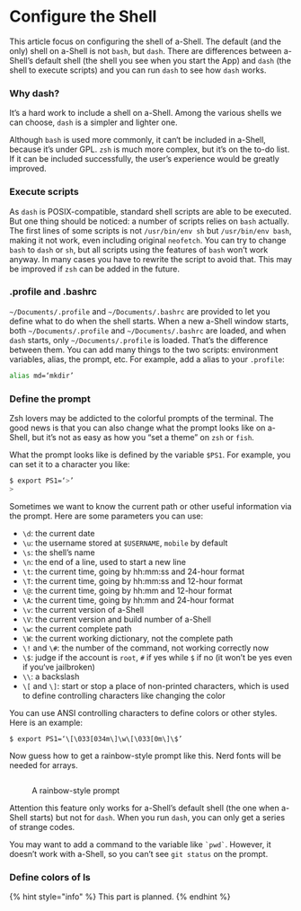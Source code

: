 # Configure the Shell

This article focus on configuring the shell of a-Shell. The default (and the only) shell on a-Shell is not `bash`, but `dash`. There are differences between a-Shell’s default shell (the shell you see when you start the App) and `dash` (the shell to execute scripts) and you can run `dash` to see how `dash` works.

### Why dash?

It’s a hard work to include a shell on a-Shell. Among the various shells we can choose, `dash` is a simpler and lighter one.

Although `bash` is used more commonly, it can‘t be included in a-Shell, because it’s under GPL. `zsh` is much more complex, but it’s on the to-do list. If it can be included successfully, the user’s experience would be greatly improved.

### Execute scripts

As `dash` is POSIX-compatible, standard shell scripts are able to be executed. But one thing should be noticed: a number of scripts relies on `bash` actually. The first lines of some scripts is not `/usr/bin/env sh` but `/usr/bin/env bash`, making it not work, even including original `neofetch`. You can try to change `bash` to `dash` or `sh`, but all scripts using the features of `bash` won’t work anyway. In many cases you have to rewrite the script to avoid that. This may be improved if `zsh` can be added in the future.

### .profile and .bashrc

`~/Documents/.profile` and `~/Documents/.bashrc` are provided to let you define what to do when the shell starts. When a new a-Shell window starts, both `~/Documents/.profile` and `~/Documents/.bashrc` are loaded, and when `dash` starts, only `~/Documents/.profile` is loaded. That’s the difference between them. You can add many things to the two scripts: environment variables, alias, the prompt, etc. For example, add a alias to your `.profile`:

```bash
alias md=‘mkdir’
```

### Define the prompt

Zsh lovers may be addicted to the colorful prompts of the terminal. The good news is that you can also change what the prompt looks like on a-Shell, but it’s not as easy as how you “set a theme” on `zsh` or `fish`.

What the prompt looks like is defined by the variable `$PS1`. For example, you can set it to a character you like:

```bash
$ export PS1=‘>’
>
```

Sometimes we want to know the current path or other useful information via the prompt. Here are some parameters you can use:

* `\d`: the current date
* `\u`: the username stored at `$USERNAME`, `mobile` by default
* `\s`: the shell’s name
* `\n`: the end of a line, used to start a new line
* `\t`: the current time, going by hh:mm:ss and 24-hour format
* `\T`: the current time, going by hh:mm:ss and 12-hour format
* `\@`: the current time, going by hh:mm and 12-hour format
* `\A`: the current time, going by hh:mm and 24-hour format
* `\v`: the current version of a-Shell
* `\V`: the current version and build number of a-Shell
* `\w`: the current complete path
* `\W`: the current working dictionary, not the complete path
* `\!` and `\#`: the number of the command, not working correctly now
* `\$`: judge if the account is `root`, `#` if yes while `$` if no (it won’t be yes even if you‘ve jailbroken)
* `\\`: a backslash
* `\[` and `\]`: start or stop a place of non-printed characters, which is used to define controlling characters like changing the color

You can use ANSI controlling characters to define colors or other styles. Here is an example:

```
$ export PS1=‘\[\033[034m\]\w\[\033[0m\]\$’
```

Now guess how to get a rainbow-style prompt like this. Nerd fonts will be needed for arrays.

<figure><img src="../.gitbook/assets/34977EE6-3A93-4E5E-A2F4-108E57599302.jpeg" alt=""><figcaption><p>A rainbow-style prompt</p></figcaption></figure>

Attention this feature only works for a-Shell’s default shell (the one when a-Shell starts) but not for `dash`. When you run `dash`, you can only get a series of strange codes.

You may want to add a command to the variable like `` `pwd` ``. However, it doesn’t work with a-Shell, so you can’t see `git status` on the prompt.

### Define colors of ls

{% hint style="info" %}
This part is planned.
{% endhint %}
